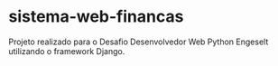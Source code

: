 # sistema-web-financas
 Projeto realizado para o Desafio Desenvolvedor Web Python Engeselt utilizando o framework Django.
